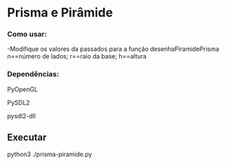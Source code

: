 # Prisma e Pirâmide
### Como usar:

-Modifique os valores da passados para a função desenhaPiramidePrisma n==número de lados; r==raio da base; h==altura

### Dependências:

PyOpenGL

PySDL2

pysdl2-dll
## Executar
python3 ./prisma-piramide.py
